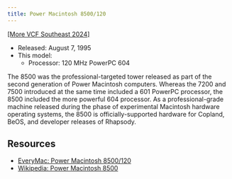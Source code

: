 ```yaml
---
title: Power Macintosh 8500/120
---
```


[[More VCF Southeast 2024]](/computers/vcfse2024)

- Released: August 7, 1995
- This model:
  - Processor: 120 MHz PowerPC 604

The 8500 was the professional-targeted tower released as part of the second generation of Power Macintosh computers. Whereas the 7200 and 7500 introduced at the same time included a 601 PowerPC processor, the 8500 included the more powerful 604 processor. As a professional-grade machine released during the phase of experimental Macintosh hardware operating systems, the 8500 is officially-supported hardware for Copland, BeOS, and developer releases of Rhapsody.

## Resources

- [EveryMac: Power Macintosh 8500/120](https://everymac.com/systems/apple/powermac/specs/powermac_8500_120.html)
- [Wikipedia: Power Macintosh 8500](https://en.wikipedia.org/wiki/Power_Macintosh_8500)
